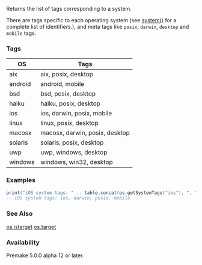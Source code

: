 Returns the list of tags corresponding to a system.

There are tags specific to each operating system (see [system()](system.md) for a complete list of identifiers.),
and meta tags like `posix`, `darwin`, `desktop` and `mobile` tags.

### Tags ###

| OS       | Tags                                    |
|----------|-----------------------------------------|
| aix      | aix, posix, desktop                     |
| android  | android, mobile                         |
| bsd      | bsd, posix, desktop                     |
| haiku    | haiku, posix, desktop                   |
| ios      | ios, darwin, posix, mobile              |
| linux    | linux, posix, desktop                   |
| macosx   | macosx, darwin, posix, desktop          |
| solaris  | solaris, posix, desktop                 |
| uwp      | uwp, windows, desktop                   |
| windows  | windows, win32, desktop                 |

### Examples ###

```lua
print("iOS system tags: " .. table.concat(os.getSystemTags("ios"), ", "))
-- iOS system tags: ios, darwin, posix, mobile
```

### See Also ###
[os.istarget](os.istarget.md)
[os.target](os.target.md)

### Availability ###

Premake 5.0.0 alpha 12 or later.

